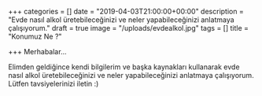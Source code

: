 +++
categories = []
date = "2019-04-03T21:00:00+00:00"
description = "Evde nasıl alkol üretebileceğinizi ve neler yapabileceğinizi anlatmaya çalışıyorum."
draft = true
image = "/uploads/evdealkol.jpg"
tags = []
title = "Konumuz Ne ?"

+++
Merhabalar...

Elimden geldiğince kendi bilgilerim ve başka kaynakları kullanarak evde nasıl alkol üretebileceğinizi ve neler yapabileceğinizi anlatmaya çalışıyorum. Lütfen tavsiyelerinizi iletin :)